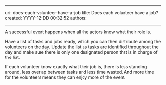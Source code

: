 

---
uri: does-each-volunteer-have-a-job
title: Does each volunteer have a job?
created: YYYY-12-DD 00:32:52
authors:

---




<span class='intro'> <p>A successful event happens when all the actors know what their role is.&#160;</p> </span>

<p>Have a list of tasks and jobs ready, which you can then distribute among the volunteers on the day. Update the list as tasks are identified throughout the day and make sure there is only one designated person that is in charge of the list. ​</p><p>If each volunteer know exactly what their job is, there is less standing around, less overlap between tasks and less time wasted. And more time for the volunteers means they can enjoy more of the event.&#160;</p>


